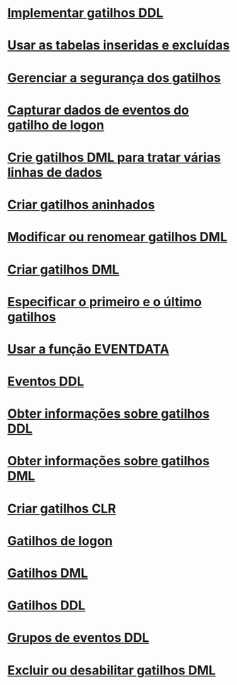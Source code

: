 # [Implementar gatilhos DDL](implement-ddl-triggers.md)
# [Usar as tabelas inseridas e excluídas](use-the-inserted-and-deleted-tables.md)
# [Gerenciar a segurança dos gatilhos](manage-trigger-security.md)
# [Capturar dados de eventos do gatilho de logon](capture-logon-trigger-event-data.md)
# [Crie gatilhos DML para tratar várias linhas de dados](create-dml-triggers-to-handle-multiple-rows-of-data.md)
# [Criar gatilhos aninhados](create-nested-triggers.md)
# [Modificar ou renomear gatilhos DML](modify-or-rename-dml-triggers.md)
# [Criar gatilhos DML](create-dml-triggers.md)
# [Especificar o primeiro e o último gatilhos](specify-first-and-last-triggers.md)
# [Usar a função EVENTDATA](use-the-eventdata-function.md)
# [Eventos DDL](ddl-events.md)
# [Obter informações sobre gatilhos DDL](get-information-about-ddl-triggers.md)
# [Obter informações sobre gatilhos DML](get-information-about-dml-triggers.md)
# [Criar gatilhos CLR](create-clr-triggers.md)
# [Gatilhos de logon](logon-triggers.md)
# [Gatilhos DML](dml-triggers.md)
# [Gatilhos DDL](ddl-triggers.md)
# [Grupos de eventos DDL](ddl-event-groups.md)
# [Excluir ou desabilitar gatilhos DML](delete-or-disable-dml-triggers.md)

